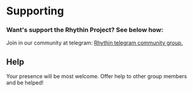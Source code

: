 [telcommunity]: https://t.me/+oiufkPB6ZwdhZDA5

# Supporting
### Want's support the Rhythin Project? See below how:
Join in our community at telegram: [Rhythin telegram community group.][telcommunity]
## Help
Your presence will be most welcome.
Offer help to other group members and be helped!